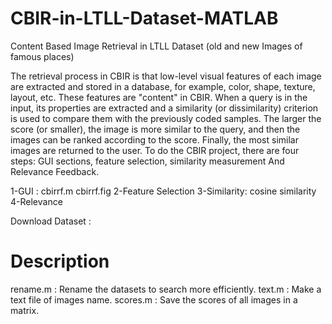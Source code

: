 # CBIR-in-LTLL-Dataset-MATLAB
Content Based Image Retrieval in LTLL Dataset (old and new Images of famous places) 

The retrieval process in CBIR is that low-level visual features of each image are extracted and stored in a database, 
for example, color, shape, texture, layout, etc. 
These features are "content" in CBIR. When a query is in the input, its properties are extracted and a similarity (or dissimilarity) 
criterion is used to compare them with the previously coded samples. 
The larger the score (or smaller), the image is more similar to the query, and then the images can be ranked according to the score. 
Finally, the most similar images are returned to the user. To do the CBIR project, there are four steps: 
GUI sections, feature selection, similarity measurement And Relevance Feedback.

1-GUI :
  cbirrf.m
  cbirrf.fig
2-Feature Selection
3-Similarity:
  cosine similarity
4-Relevance

Download Dataset :

# Description
rename.m : Rename the datasets to search more efficiently.
text.m : Make a text file of images name.
scores.m : Save the scores of all images in a matrix.


